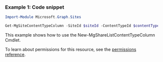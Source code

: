 ### Example 1: Code snippet

```powershellImport-Module Microsoft.Graph.Sites

Get-MgSiteContentTypeColumn -SiteId $siteId -ContentTypeId $contentTypeId
```
This example shows how to use the New-MgShareListContentTypeColumn Cmdlet.
To learn about permissions for this resource, see the [permissions reference](/graph/permissions-reference).

